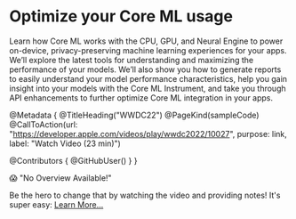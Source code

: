 # Optimize your Core ML usage

Learn how Core ML works with the CPU, GPU, and Neural Engine to power on-device, privacy-preserving machine learning experiences for your apps. We’ll explore the latest tools for understanding and maximizing the performance of your models. We’ll also show you how to generate reports to easily understand your model performance characteristics, help you gain insight into your models with the Core ML Instrument, and take you through API enhancements to further optimize Core ML integration in your apps.

@Metadata {
   @TitleHeading("WWDC22")
   @PageKind(sampleCode)
   @CallToAction(url: "https://developer.apple.com/videos/play/wwdc2022/10027", purpose: link, label: "Watch Video (23 min)")

   @Contributors {
      @GitHubUser(<replace this with your GitHub handle>)
   }
}

😱 "No Overview Available!"

Be the hero to change that by watching the video and providing notes! It's super easy:
 [Learn More…](https://wwdcnotes.com/documentation/wwdcnotes/contributing)
